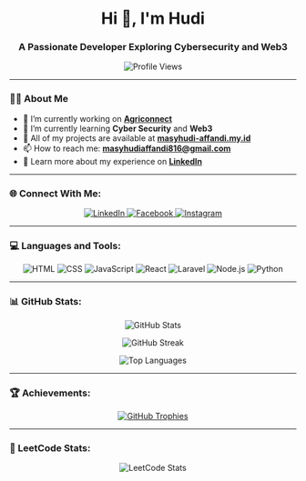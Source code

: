<h1 align="center">Hi 👋, I'm Hudi</h1>
<h3 align="center">A Passionate Developer Exploring Cybersecurity and Web3</h3>

<p align="center">
  <img src="https://komarev.com/ghpvc/?username=humdiess&label=Profile%20views&color=0e75b6&style=flat" alt="Profile Views" />
</p>

---

### 👨‍💻 About Me
- 🔭 I’m currently working on **[Agriconnect](https://agriconnect.my.id)**  
- 🌱 I’m currently learning **Cyber Security** and **Web3**  
- 💼 All of my projects are available at **[masyhudi-affandi.my.id](https://masyhudi-affandi.my.id)**  
- 📫 How to reach me: **masyhudiaffandi816@gmail.com**  
- 📄 Learn more about my experience on **[LinkedIn](https://linkedin.com/in/masyhudi-affandi)**  

---

### 🌐 Connect With Me:
<p align="center">
  <a href="https://linkedin.com/in/masyhudi-affandi" target="_blank">
    <img src="https://img.shields.io/badge/LinkedIn-%230077B5.svg?style=for-the-badge&logo=linkedin&logoColor=white" alt="LinkedIn" />
  </a>
  <a href="https://fb.com/masyhudi affandi" target="_blank">
    <img src="https://img.shields.io/badge/Facebook-%231877F2.svg?style=for-the-badge&logo=facebook&logoColor=white" alt="Facebook" />
  </a>
  <a href="https://instagram.com/humdiee.js" target="_blank">
    <img src="https://img.shields.io/badge/Instagram-%23E4405F.svg?style=for-the-badge&logo=instagram&logoColor=white" alt="Instagram" />
  </a>
</p>

---

### 💻 Languages and Tools:
<p align="center">
  <img src="https://img.shields.io/badge/-HTML-E34F26?logo=html5&logoColor=white&style=for-the-badge" alt="HTML" />
  <img src="https://img.shields.io/badge/-CSS-1572B6?logo=css3&logoColor=white&style=for-the-badge" alt="CSS" />
  <img src="https://img.shields.io/badge/-JavaScript-F7DF1E?logo=javascript&logoColor=black&style=for-the-badge" alt="JavaScript" />
  <img src="https://img.shields.io/badge/-React-61DAFB?logo=react&logoColor=black&style=for-the-badge" alt="React" />
  <img src="https://img.shields.io/badge/-Laravel-FF2D20?logo=laravel&logoColor=white&style=for-the-badge" alt="Laravel" />
  <img src="https://img.shields.io/badge/-Node.js-339933?logo=node.js&logoColor=white&style=for-the-badge" alt="Node.js" />
  <img src="https://img.shields.io/badge/-Python-3776AB?logo=python&logoColor=white&style=for-the-badge" alt="Python" />
</p>

---

### 📊 GitHub Stats:
<p align="center">
  <img src="https://github-readme-stats.vercel.app/api?username=humdiess&show_icons=true&theme=radical" alt="GitHub Stats" />
</p>
<p align="center">
  <img src="https://github-readme-streak-stats.herokuapp.com/?user=humdiess&theme=radical" alt="GitHub Streak" />
</p>
<p align="center">
  <img src="https://github-readme-stats.vercel.app/api/top-langs/?username=humdiess&layout=compact&theme=radical" alt="Top Languages" />
</p>

---

### 🏆 Achievements:
<p align="center">
  <a href="https://github.com/ryo-ma/github-profile-trophy" target="_blank">
    <img src="https://github-profile-trophy.vercel.app/?username=humdiess&theme=radical&no-frame=true" alt="GitHub Trophies" />
  </a>
</p>

---

### 🧠 LeetCode Stats:
<p align="center">
  <img src="https://leetcard.jacoblin.cool/humdiess?theme=unicorn&font=Libre%20Baskerville" alt="LeetCode Stats" />
</p>

